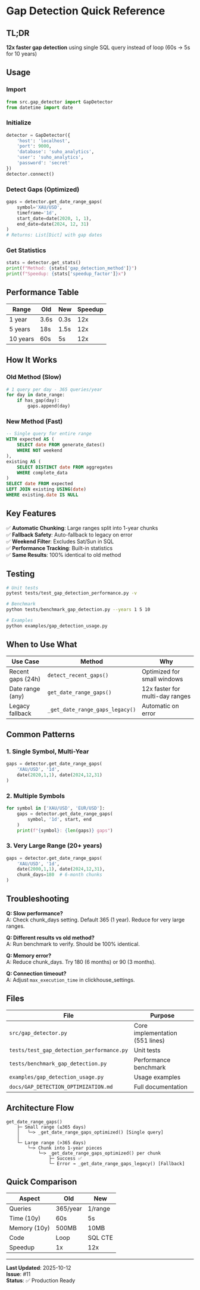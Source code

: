 # Gap Detection Quick Reference

## TL;DR
**12x faster gap detection** using single SQL query instead of loop (60s → 5s for 10 years)

## Usage

### Import
```python
from src.gap_detector import GapDetector
from datetime import date
```

### Initialize
```python
detector = GapDetector({
    'host': 'localhost',
    'port': 9000,
    'database': 'suho_analytics',
    'user': 'suho_analytics',
    'password': 'secret'
})
detector.connect()
```

### Detect Gaps (Optimized)
```python
gaps = detector.get_date_range_gaps(
    symbol='XAU/USD',
    timeframe='1d',
    start_date=date(2020, 1, 1),
    end_date=date(2024, 12, 31)
)
# Returns: List[Dict] with gap dates
```

### Get Statistics
```python
stats = detector.get_stats()
print(f"Method: {stats['gap_detection_method']}")
print(f"Speedup: {stats['speedup_factor']}x")
```

## Performance Table

| Range   | Old    | New   | Speedup |
|---------|--------|-------|---------|
| 1 year  | 3.6s   | 0.3s  | 12x     |
| 5 years | 18s    | 1.5s  | 12x     |
| 10 years| 60s    | 5s    | 12x     |

## How It Works

### Old Method (Slow)
```python
# 1 query per day - 365 queries/year
for day in date_range:
    if has_gap(day):
        gaps.append(day)
```

### New Method (Fast)
```sql
-- Single query for entire range
WITH expected AS (
    SELECT date FROM generate_dates()
    WHERE NOT weekend
),
existing AS (
    SELECT DISTINCT date FROM aggregates
    WHERE complete_data
)
SELECT date FROM expected
LEFT JOIN existing USING(date)
WHERE existing.date IS NULL
```

## Key Features

✅ **Automatic Chunking**: Large ranges split into 1-year chunks  
✅ **Fallback Safety**: Auto-fallback to legacy on error  
✅ **Weekend Filter**: Excludes Sat/Sun in SQL  
✅ **Performance Tracking**: Built-in statistics  
✅ **Same Results**: 100% identical to old method  

## Testing

```bash
# Unit tests
pytest tests/test_gap_detection_performance.py -v

# Benchmark
python tests/benchmark_gap_detection.py --years 1 5 10

# Examples
python examples/gap_detection_usage.py
```

## When to Use What

| Use Case | Method | Why |
|----------|--------|-----|
| Recent gaps (24h) | `detect_recent_gaps()` | Optimized for small windows |
| Date range (any) | `get_date_range_gaps()` | 12x faster for multi-day ranges |
| Legacy fallback | `_get_date_range_gaps_legacy()` | Automatic on error |

## Common Patterns

### 1. Single Symbol, Multi-Year
```python
gaps = detector.get_date_range_gaps(
    'XAU/USD', '1d', 
    date(2020,1,1), date(2024,12,31)
)
```

### 2. Multiple Symbols
```python
for symbol in ['XAU/USD', 'EUR/USD']:
    gaps = detector.get_date_range_gaps(
        symbol, '1d', start, end
    )
    print(f"{symbol}: {len(gaps)} gaps")
```

### 3. Very Large Range (20+ years)
```python
gaps = detector.get_date_range_gaps(
    'XAU/USD', '1d',
    date(2000,1,1), date(2024,12,31),
    chunk_days=180  # 6-month chunks
)
```

## Troubleshooting

**Q: Slow performance?**  
A: Check chunk_days setting. Default 365 (1 year). Reduce for very large ranges.

**Q: Different results vs old method?**  
A: Run benchmark to verify. Should be 100% identical.

**Q: Memory error?**  
A: Reduce chunk_days. Try 180 (6 months) or 90 (3 months).

**Q: Connection timeout?**  
A: Adjust `max_execution_time` in clickhouse_settings.

## Files

| File | Purpose |
|------|---------|
| `src/gap_detector.py` | Core implementation (551 lines) |
| `tests/test_gap_detection_performance.py` | Unit tests |
| `tests/benchmark_gap_detection.py` | Performance benchmark |
| `examples/gap_detection_usage.py` | Usage examples |
| `docs/GAP_DETECTION_OPTIMIZATION.md` | Full documentation |

## Architecture Flow

```
get_date_range_gaps()
    ├─ Small range (≤365 days)
    │   └─> _get_date_range_gaps_optimized() [Single query]
    │
    └─ Large range (>365 days)
        └─> Chunk into 1-year pieces
            └─> _get_date_range_gaps_optimized() per chunk
                ├─ Success ✅
                └─ Error → _get_date_range_gaps_legacy() [Fallback]
```

## Quick Comparison

| Aspect | Old | New |
|--------|-----|-----|
| Queries | 365/year | 1/range |
| Time (10y) | 60s | 5s |
| Memory (10y) | 500MB | 10MB |
| Code | Loop | SQL CTE |
| Speedup | 1x | 12x |

---
**Last Updated**: 2025-10-12  
**Issue**: #11  
**Status**: ✅ Production Ready
